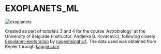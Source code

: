 # EXOPLANETS_ML

![exoplanets](https://github.com/francesca025/EXOPLANETS_ML/assets/126467796/98141993-5e50-46b2-9fc8-22b03916f3ce)

Created as part of tutorials 3 and 4 for the course 'Astrobiology' at the University of Belgrade (instructor: Andjelka B. Kovacevic), following closely [Exoplanet-exploration](https://github.com/nageshsinghc4/Exoplanet-exploration) by [nageshsinghc4](https://github.com/nageshsinghc4/). The data used was obtained from Kepler through [kaggle.com](https://www.kaggle.com/datasets/keplersmachines/kepler-labelled-time-series-data?resource=download).
